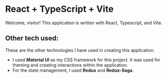 # React + TypeScript + Vite

Welcome, visitor! This application is written with React, Typescript, and Vite.
## Other tech used:
These are the other technologies I have used in creating this application.
- I used **Material UI** as my CSS framework for this project. It was used for theming and creating interactions within the application.
- For the state management, I used **Redux** and **Redux-Saga**.
